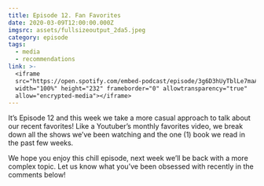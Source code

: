 ```yaml
---
title: Episode 12. Fan Favorites
date: 2020-03-09T12:00:00.000Z
imgsrc: assets/fullsizeoutput_2da5.jpeg
category: episode
tags:
  - media
  - recommendations
link: >-
  <iframe
  src="https://open.spotify.com/embed-podcast/episode/3g6D3hUyTblLe7maAMYxfM"
  width="100%" height="232" frameborder="0" allowtransparency="true"
  allow="encrypted-media"></iframe>
---
```

It’s Episode 12 and this week we take a more casual approach to talk about our recent favorites! Like a Youtuber’s monthly favorites video, we break down all the shows we’ve been watching and the one (1) book we read in the past few weeks.

We hope you enjoy this chill episode, next week we’ll be back with a more complex topic. Let us know what you’ve been obsessed with recently in the comments below!